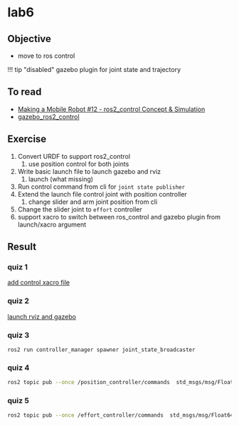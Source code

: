 # lab6
## Objective
- move to ros control

!!! tip "disabled"
      gazebo plugin for joint state and trajectory
     

## To read
- [Making a Mobile Robot #12 - ros2_control Concept & Simulation](https://articulatedrobotics.xyz/mobile-robot-12-ros2-control/)
- [gazebo_ros2_control](https://github.com/ros-controls/gazebo_ros2_control)
## Exercise
1. Convert URDF to support ros2_control
   1. use position control for both joints
2. Write basic launch file to launch gazebo and rviz
   1. launch (what missing)
3. Run control command from cli for `joint state publisher`
4. Extend the launch file control joint with position controller
   1. change slider and arm joint position from cli
5. Change the slider joint to `effort` controller
6. support xacro to switch between ros_control and gazebo plugin from launch/xacro argument

## Result

### quiz 1
[add control xacro file](src/urdf_demo/urdf/ros_control.urdf.xacro)
### quiz 2
[launch rviz and gazebo](src/urdf_demo/launch/lab4_v1.launch.py)
### quiz 3
`ros2 run controller_manager spawner joint_state_broadcaster`

### quiz 4
```bash title="pub position command
ros2 topic pub --once /position_controller/commands  std_msgs/msg/Float64MultiArray "{data: [10, 1.0]}"
```

### quiz 5
```bash
ros2 topic pub --once /effort_controller/commands  std_msgs/msg/Float64MultiArray "{data: [10]}"
```
